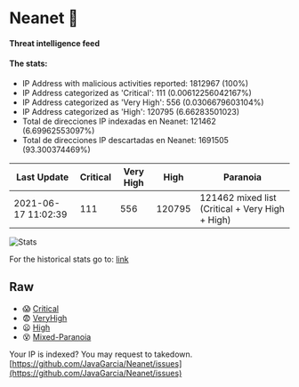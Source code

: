 # Neanet :hocho:
#### Threat intelligence feed
#### The stats:

- IP Address with malicious activities reported: 1812967 (100%)
- IP Address categorized as 'Critical':  111 (0.00612256042167%)
- IP Address categorized as 'Very High':  556 (0.0306679603104%)
- IP Address categorized as 'High':  120795 (6.66283501023)
- Total de direcciones IP indexadas en Neanet:  121462 (6.69962553097%)
- Total de direcciones IP descartadas en Neanet:  1691505 (93.300374469%)

| Last Update | Critical | Very High | High | Paranoia |
| --- | --- | --- | --- | --- |
| 2021-06-17 11:02:39 | 111 | 556 | 120795 | 121462 mixed list (Critical + Very High + High)|

![Stats](https://docs.google.com/spreadsheets/d/e/2PACX-1vSnaNMIXVabIpDJjufMlzH7poXnshF3mgd8Is1g9ytUEzVsP5my4Trn8f-xkoLLQ38xpL3HtmUexLo6/pubchart?oid=501124687&format=image)

For the historical stats go to: [link](/stats.csv)
## Raw
- :scream: [Critical](https://raw.githubusercontent.com/JavaGarcia/Neanet/master/blacklists/neanet_critical.txt)
- :fearful: [VeryHigh](https://raw.githubusercontent.com/JavaGarcia/Neanet/master/blacklists/neanet_veryHigh.txtt)
- :frowning: [High](https://raw.githubusercontent.com/JavaGarcia/Neanet/master/blacklists/neanet_high.txt)
- :dizzy_face: [Mixed-Paranoia](https://raw.githubusercontent.com/JavaGarcia/Neanet/master/blacklists/neanet_all.txt)


Your IP is indexed? You may request to takedown. [https://github.com/JavaGarcia/Neanet/issues](https://github.com/JavaGarcia/Neanet/issues)



























































































































































































































































































































































































































































































































































































































































































































































































































































































































































































































































































































































































































































































































































































































































































































































































































































































































































































































































































































































































































































































































































































































































































































































































































































































































































































































































































































































































































































































































































































































































































































































































































































































































































































































































































































































































































































































































































































































































































































































































































































































































































































































































































































































































































































































































































































































































































































































































































































































































































































































































































































































































































































































































































































































































































































































































































































































































































































































































































































































































































































































































































































































































































































































































































































































































































































































































































































































































































































































































































































































































































































































































































































